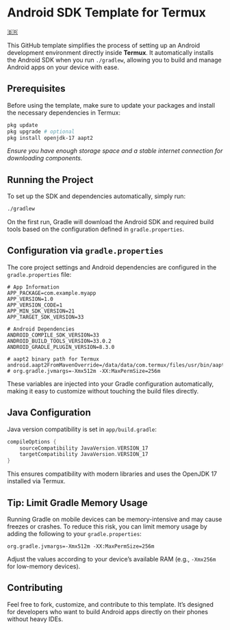 # Android SDK Template for Termux

[🇧🇷](README_BR.md)

This GitHub template simplifies the process of setting up an Android development environment directly inside **Termux**. It automatically installs the Android SDK when you run `./gradlew`, allowing you to build and manage Android apps on your device with ease.


## Prerequisites

Before using the template, make sure to update your packages and install the necessary dependencies in Termux:

```bash
pkg update
pkg upgrade # optional
pkg install openjdk-17 aapt2
```

*Ensure you have enough storage space and a stable internet connection for downloading components.*


## Running the Project

To set up the SDK and dependencies automatically, simply run:

```bash
./gradlew
```

On the first run, Gradle will download the Android SDK and required build tools based on the configuration defined in `gradle.properties`.


## Configuration via `gradle.properties`

The core project settings and Android dependencies are configured in the `gradle.properties` file:

```properties
# App Information
APP_PACKAGE=com.example.myapp
APP_VERSION=1.0
APP_VERSION_CODE=1
APP_MIN_SDK_VERSION=21
APP_TARGET_SDK_VERSION=33

# Android Dependencies
ANDROID_COMPILE_SDK_VERSION=33
ANDROID_BUILD_TOOLS_VERSION=33.0.2
ANDROID_GRADLE_PLUGIN_VERSION=8.3.0

# aapt2 binary path for Termux
android.aapt2FromMavenOverride=/data/data/com.termux/files/usr/bin/aapt2
# org.gradle.jvmargs=-Xmx512m -XX:MaxPermSize=256m
```

These variables are injected into your Gradle configuration automatically, making it easy to customize without touching the build files directly.


## Java Configuration

Java version compatibility is set in `app/build.gradle`:

```groovy
compileOptions {
    sourceCompatibility JavaVersion.VERSION_17
    targetCompatibility JavaVersion.VERSION_17
}
```

This ensures compatibility with modern libraries and uses the OpenJDK 17 installed via Termux.


## Tip: Limit Gradle Memory Usage

Running Gradle on mobile devices can be memory-intensive and may cause freezes or crashes. To reduce this risk, you can limit memory usage by adding the following to your `gradle.properties`:

```properties
org.gradle.jvmargs=-Xmx512m -XX:MaxPermSize=256m
```

Adjust the values according to your device’s available RAM (e.g., `-Xmx256m` for low-memory devices).


## Contributing

Feel free to fork, customize, and contribute to this template. It’s designed for developers who want to build Android apps directly on their phones without heavy IDEs.
